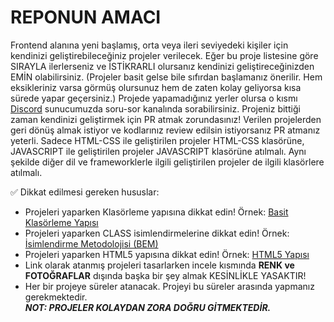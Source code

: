 # REPONUN AMACI
Frontend alanına yeni başlamış, orta veya ileri seviyedeki kişiler için kendinizi geliştirebileceğiniz projeler verilecek. Eğer bu proje listesine göre SIRAYLA ilerlerseniz ve İSTİKRARLI olursanız kendinizi geliştireceğinizden EMİN olabilirsiniz. (Projeler basit gelse bile sıfırdan başlamanız önerilir. Hem eksikleriniz varsa görmüş olursunuz hem de zaten kolay geliyorsa kısa sürede yapar geçersiniz.) Projede yapamadığınız yerler olursa o kısmı [Discord](https://discord.gg/hUz3hVDzJE) sunucumuzda soru-sor kanalında sorabilirsiniz. Projeniz bittiği zaman kendinizi geliştirmek için PR atmak zorundasınız! Verilen projelerden geri dönüş almak istiyor ve kodlarınız review edilsin istiyorsanız PR atmanız yeterli. Sadece HTML-CSS ile geliştirilen projeler HTML-CSS klasörüne, JAVASCRIPT ile geliştirilen projeler JAVASCRIPT klasörüne atılmalı. Aynı şekilde diğer dil ve frameworklerle ilgili geliştirilen projeler de ilgili klasörlere atılmalı.

✅ Dikkat edilmesi gereken hususlar:
  - Projeleri yaparken Klasörleme yapısına dikkat edin! Örnek: [Basit Klasörleme Yapısı](http://www.digitalforge.com.au/DIG252/week1/images/file_structure.jpg)
  - Projeleri yaparken CLASS isimlendirmelerine dikkat edin! Örnek: [İsimlendirme Metodolojisi (BEM)](https://en.bem.info/methodology/)
  - Projeleri yaparken HTML5 yapısına dikkat edin! Örnek: [HTML5 Yapısı](https://css-tricks.com/snippets/html/html5-page-structure/)
  - Link olarak atanmış projeleri tasarlarken incele kısmında __RENK ve FOTOĞRAFLAR__ dışında başka bir şey almak KESİNLİKLE YASAKTIR!
  - Her bir projeye süreler atanacak. Projeyi bu süreler arasında yapmanız gerekmektedir. <br />
  ***NOT: PROJELER KOLAYDAN ZORA DOĞRU GİTMEKTEDİR.***


<!--

## HTML

## CSS

## SCSS

## BOOTSTRAP - TAILWIND CSS - MATERIAL UI - CHAKRA UI

## VERİ YAPILARI VE ALGORİTMALAR (DATA STRUCTURES)

## JAVASCRIPT

## REACT - VUE - ANGULAR

-->
